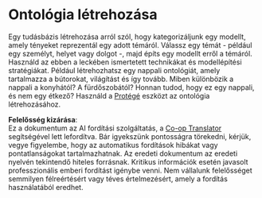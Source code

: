 <!--
CO_OP_TRANSLATOR_METADATA:
{
  "original_hash": "a057a8604f3976c3e309884453f1fad0",
  "translation_date": "2025-08-26T00:33:40+00:00",
  "source_file": "lessons/2-Symbolic/assignment.md",
  "language_code": "hu"
}
-->
# Ontológia létrehozása

Egy tudásbázis létrehozása arról szól, hogy kategorizáljunk egy modellt, amely tényeket reprezentál egy adott témáról. Válassz egy témát - például egy személyt, helyet vagy dolgot -, majd építs egy modellt erről a témáról. Használd az ebben a leckében ismertetett technikákat és modellépítési stratégiákat. Például létrehozhatsz egy nappali ontológiát, amely tartalmazza a bútorokat, világítást és így tovább. Miben különbözik a nappali a konyhától? A fürdőszobától? Honnan tudod, hogy ez egy nappali, és nem egy étkező? Használd a [Protégé](https://protege.stanford.edu/) eszközt az ontológia létrehozásához.

**Felelősség kizárása**:  
Ez a dokumentum az AI fordítási szolgáltatás, a [Co-op Translator](https://github.com/Azure/co-op-translator) segítségével lett lefordítva. Bár igyekszünk pontosságra törekedni, kérjük, vegye figyelembe, hogy az automatikus fordítások hibákat vagy pontatlanságokat tartalmazhatnak. Az eredeti dokumentum az eredeti nyelvén tekintendő hiteles forrásnak. Kritikus információk esetén javasolt professzionális emberi fordítást igénybe venni. Nem vállalunk felelősséget semmilyen félreértésért vagy téves értelmezésért, amely a fordítás használatából eredhet.